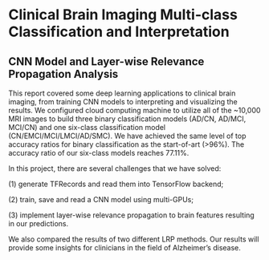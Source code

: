 # Clinical Brain Imaging Multi-class Classification and Interpretation 
## CNN Model and Layer-wise Relevance Propagation Analysis

This report covered some deep learning applications to clinical brain imaging, from training CNN models to interpreting and visualizing the results. We configured cloud computing machine to utilize all of the ~10,000 MRI images to build three binary classification models (AD/CN, AD/MCI, MCI/CN) and one six-class classification model (CN/EMCI/MCI/LMCI/AD/SMC). We have achieved the same level of top accuracy ratios for binary classification as the start-of-art (>96\%). The accuracy ratio of our six-class models reaches 77.11%. 

In this project, there are several challenges that we have solved: 

(1) generate TFRecords and read them into TensorFlow backend; 

(2) train, save and read a CNN model using multi-GPUs; 

(3) implement layer-wise relevance propagation to brain features resulting in our predictions. 

We also compared the results of two different LRP methods. Our results will provide some insights for clinicians in the field of Alzheimer’s disease.
